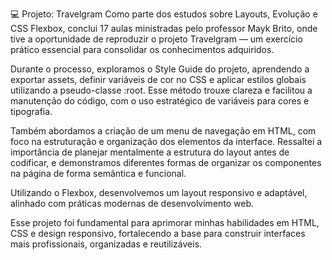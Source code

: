 💻 Projeto: Travelgram
Como parte dos estudos sobre Layouts, Evolução e CSS Flexbox, conclui 17 aulas ministradas pelo professor Mayk Brito, onde tive a oportunidade de reproduzir
o projeto Travelgram — um exercício prático essencial para consolidar os conhecimentos adquiridos.

Durante o processo, exploramos o Style Guide do projeto, aprendendo a exportar assets, definir variáveis de cor no CSS e aplicar estilos globais utilizando a pseudo-classe :root.
Esse método trouxe clareza e facilitou a manutenção do código, com o uso estratégico de variáveis para cores e tipografia.

Também abordamos a criação de um menu de navegação em HTML, com foco na estruturação e organização dos elementos da interface. 
Ressaltei a importância de planejar mentalmente a estrutura do layout antes de codificar, e demonstramos diferentes formas de organizar os componentes na página de forma semântica e funcional.

Utilizando o Flexbox, desenvolvemos um layout responsivo e adaptável, alinhado com práticas modernas de desenvolvimento web.

Esse projeto foi fundamental para aprimorar minhas habilidades em HTML, CSS e design responsivo, fortalecendo a base para construir interfaces mais profissionais, organizadas e reutilizáveis.
